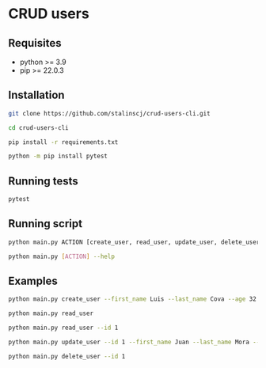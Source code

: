 # CRUD users


## Requisites

- python >= 3.9
- pip >= 22.0.3


## Installation

```sh
git clone https://github.com/stalinscj/crud-users-cli.git
```

```sh
cd crud-users-cli
```

```sh
pip install -r requirements.txt
```

```sh
python -m pip install pytest
```


## Running tests

```sh
pytest
```


## Running script

```sh
python main.py ACTION [create_user, read_user, update_user, delete_user] PARAMS
```

```sh
python main.py [ACTION] --help
```

## Examples

```sh
python main.py create_user --first_name Luis --last_name Cova --age 32 --email luis@email.com
```

```sh
python main.py read_user
```

```sh
python main.py read_user --id 1
```

```sh
python main.py update_user --id 1 --first_name Juan --last_name Mora --age 16 --email juan@email.com
```

```sh
python main.py delete_user --id 1
```
